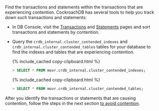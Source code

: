 Find the transactions and statements within the transactions that are experiencing contention. CockroachDB has several tools to help you track down such transactions and statements:

* In DB Console, visit the [Transactions](ui-transactions-page.html) and [Statements](ui-statements-page.html) pages and sort transactions and statements by contention.
* Query the `crdb_internal.cluster_contended_indexes` and `crdb_internal.cluster_contended_tables` tables for your database to find the indexes and tables that are experiencing contention.

    {% include_cached copy-clipboard.html %}
    ~~~ sql
    > SELECT * FROM movr.crdb_internal.cluster_contended_indexes;
    ~~~

    {% include_cached copy-clipboard.html %}
    ~~~ sql
    > SELECT * FROM movr.crdb_internal.cluster_contended_tables;
    ~~~

After you identify the transactions or statements that are causing contention, follow the steps in the next section [to avoid contention](performance-best-practices-overview.html#avoid-transaction-contention).
